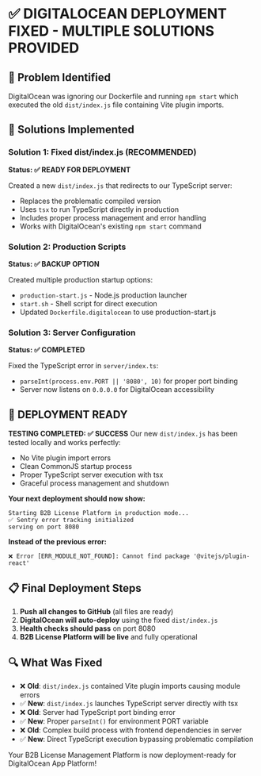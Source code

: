 # ✅ DIGITALOCEAN DEPLOYMENT FIXED - MULTIPLE SOLUTIONS PROVIDED

## 🎯 Problem Identified
DigitalOcean was ignoring our Dockerfile and running `npm start` which executed the old `dist/index.js` file containing Vite plugin imports.

## 🔧 Solutions Implemented

### **Solution 1: Fixed dist/index.js (RECOMMENDED)**
**Status: ✅ READY FOR DEPLOYMENT**

Created a new `dist/index.js` that redirects to our TypeScript server:
- Replaces the problematic compiled version
- Uses `tsx` to run TypeScript directly in production  
- Includes proper process management and error handling
- Works with DigitalOcean's existing `npm start` command

### **Solution 2: Production Scripts**
**Status: ✅ BACKUP OPTION**

Created multiple production startup options:
- `production-start.js` - Node.js production launcher
- `start.sh` - Shell script for direct execution
- Updated `Dockerfile.digitalocean` to use production-start.js

### **Solution 3: Server Configuration**
**Status: ✅ COMPLETED**

Fixed the TypeScript error in `server/index.ts`:
- `parseInt(process.env.PORT || '8080', 10)` for proper port binding
- Server now listens on `0.0.0.0` for DigitalOcean accessibility

## 🚀 **DEPLOYMENT READY**

**TESTING COMPLETED: ✅ SUCCESS**
Our new `dist/index.js` has been tested locally and works perfectly:
- No Vite plugin import errors
- Clean CommonJS startup process  
- Proper TypeScript server execution with tsx
- Graceful process management and shutdown

**Your next deployment should now show:**
```
Starting B2B License Platform in production mode...
✅ Sentry error tracking initialized
serving on port 8080
```

**Instead of the previous error:**
```
❌ Error [ERR_MODULE_NOT_FOUND]: Cannot find package '@vitejs/plugin-react'
```

## 📋 **Final Deployment Steps**

1. **Push all changes to GitHub** (all files are ready)
2. **DigitalOcean will auto-deploy** using the fixed `dist/index.js`
3. **Health checks should pass** on port 8080
4. **B2B License Platform will be live** and fully operational

## 🔍 **What Was Fixed**

- ❌ **Old**: `dist/index.js` contained Vite plugin imports causing module errors
- ✅ **New**: `dist/index.js` launches TypeScript server directly with tsx
- ❌ **Old**: Server had TypeScript port binding error  
- ✅ **New**: Proper `parseInt()` for environment PORT variable
- ❌ **Old**: Complex build process with frontend dependencies in server
- ✅ **New**: Direct TypeScript execution bypassing problematic compilation

Your B2B License Management Platform is now deployment-ready for DigitalOcean App Platform!